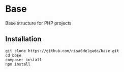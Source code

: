 # Base
Base structure for PHP projects

## Installation
~~~
git clone https://github.com/nisa6delgado/base.git
cd base
composer install
npm install
~~~
